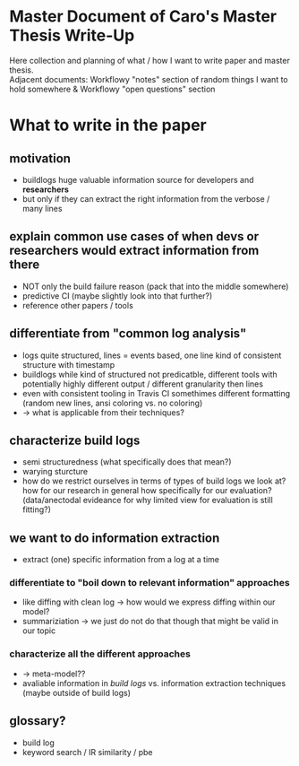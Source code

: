 # Master Document of Caro's Master Thesis Write-Up
Here collection and planning of what / how I want to write paper and master thesis.  
Adjacent documents: Workflowy "notes" section of random things I want to hold somewhere & Workflowy "open questions" section

# What to write in the paper


## motivation
- buildlogs huge valuable information source for developers and **researchers**
- but only if they can extract the right information from the verbose / many lines

## explain common use cases of when devs or researchers would extract information from there
- NOT only the build failure reason (pack that into the middle somewhere)
- predictive CI (maybe slightly look into that further?)
- reference other papers / tools

## differentiate from "common **log** analysis"
- logs quite structured, lines = events based, one line kind of consistent structure with timestamp
- buildlogs while kind of structured not predicatble, different tools with potentially highly different output / different granularity then lines
- even with consistent tooling in Travis CI somethimes different formatting (random new lines, ansi coloring vs. no coloring)
- → what is applicable from their techniques?

## characterize build logs
- semi structuredness (what specifically does that mean?)
- warying sturcture
- how do we restrict ourselves in terms of types of build logs we look at? how for our research in general how specifically for our evaluation? (data/anectodal evideance for why limited view for evaluation is still fitting?)

## we want to do information extraction
- extract (one) specific information from a log at a time

### differentiate to "boil down to relevant information" approaches
- like diffing with clean log → how would we express diffing within our model?
- summariziation → we just do not do that though that might be valid in our topic

### characterize all the different approaches
- → meta-model??
- avaliable information in _build logs_ vs. information extraction techniques (maybe outside of build logs)




## glossary?
- build log
- keyword search / IR similarity / pbe
